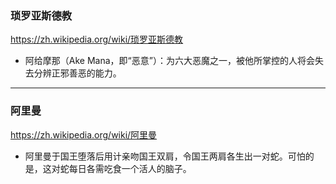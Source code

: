 ### 琐罗亚斯德教
https://zh.wikipedia.org/wiki/琐罗亚斯德教
- 阿给摩那（Ake Mana，即“恶意”）：为六大恶魔之一，被他所掌控的人将会失去分辨正邪善恶的能力。
---
### 阿里曼
https://zh.wikipedia.org/wiki/阿里曼
- 阿里曼于国王堕落后用计亲吻国王双肩，令国王两肩各生出一对蛇。可怕的是，这对蛇每日各需吃食一个活人的脑子。